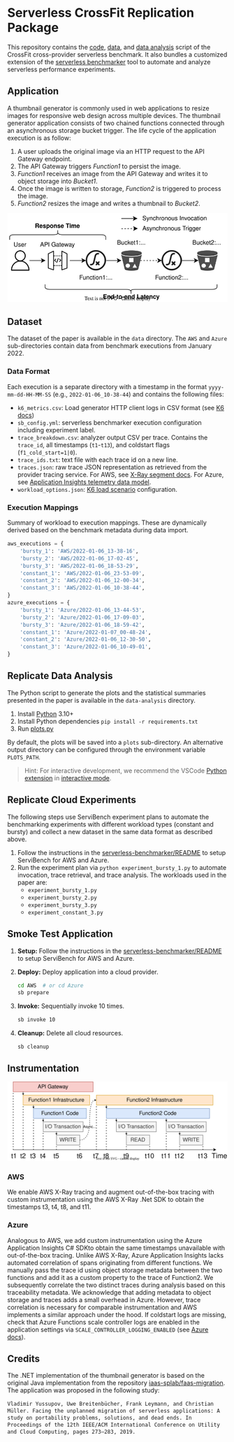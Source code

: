 # Serverless CrossFit Replication Package

This repository contains the [code](./thumbnail-generator/), [data](./data/), and [data analysis](./data-analysis/) script of the CrossFit cross-provider serverless benchmark.
It also bundles a customized extension of the [serverless benchmarker](./serverless-benchmarker/) tool to automate and analyze serverless performance experiments.

## Application

A thumbnail generator is commonly used in web applications to resize images for responsive web design across multiple devices.
The thumbnail generator application consists of two chained functions connected through an asynchronous storage bucket trigger.
The life cycle of the application execution is as follow:

1. A user uploads the original image via an HTTP request to the API Gateway endpoint.
2. The API Gateway triggers *Function1* to persist the image.
3. *Function1* receives an image from the API Gateway and writes it to object storage into *Bucket1*.
4. Once the image is written to storage, *Function2* is triggered to process the image.
5. *Function2* resizes the image and writes a thumbnail to *Bucket2*.

![Thumbnail Generator Architecture](./img/thumbnail_generator.svg)

## Dataset

The dataset of the paper is available in the `data` directory.
The `AWS` and `Azure` sub-directories contain data from benchmark executions from January 2022.

### Data Format

Each execution is a separate directory with a timestamp in the format `yyyy-mm-dd-HH-MM-SS` (e.g., `2022-01-06_10-38-44`) and contains the following files:

* `k6_metrics.csv`: Load generator HTTP client logs in CSV format (see [K6 docs](https://k6.io/docs/results-visualization/csv/))
* `sb_config.yml`: serverless benchmarker execution configuration including experiment label.
* `trace_breakdown.csv`: analyzer output CSV per trace. Contains the `trace_id`, all timestamps (`t1`-`t13`), and coldstart flags (`f1_cold_start=1|0`).
* `trace_ids.txt`: text file with each trace id on a new line.
* `traces.json`: raw trace JSON representation as retrieved from the provider tracing service. For AWS, see [X-Ray segment docs](https://docs.aws.amazon.com/xray/latest/devguide/xray-api-segmentdocuments.html). For Azure, see [Application Insights telemetry data model](https://docs.microsoft.com/en-us/azure/azure-monitor/app/data-model).
* `workload_options.json`: [K6 load scenario](https://k6.io/docs/using-k6/scenarios/) configuration.

### Execution Mappings

Summary of workload to execution mappings.
These are dynamically derived based on the benchmark metadata during data import.

```python
aws_executions = {
    'bursty_1': 'AWS/2022-01-06_13-38-16',
    'bursty_2': 'AWS/2022-01-06_17-02-45',
    'bursty_3': 'AWS/2022-01-06_18-53-29',
    'constant_1': 'AWS/2022-01-06_23-53-09',
    'constant_2': 'AWS/2022-01-06_12-00-34',
    'constant_3': 'AWS/2022-01-06_10-38-44',
}
azure_executions = {
    'bursty_1': 'Azure/2022-01-06_13-44-53',
    'bursty_2': 'Azure/2022-01-06_17-09-03',
    'bursty_3': 'Azure/2022-01-06_18-59-42',
    'constant_1': 'Azure/2022-01-07_00-48-24',
    'constant_2': 'Azure/2022-01-06_12-30-50',
    'constant_3': 'Azure/2022-01-06_10-49-01',
}
```

## Replicate Data Analysis

The Python script to generate the plots and the statistical summaries presented in the paper is available in the `data-analysis` directory.

1. Install [Python](https://www.python.org/downloads/) 3.10+
2. Install Python dependencies `pip install -r requirements.txt`
3. Run [plots.py](./data-analysis/plots.py)

By default, the plots will be saved into a `plots` sub-directory.
An alternative output directory can be configured through the environment variable `PLOTS_PATH`.

> Hint: For interactive development, we recommend the VSCode [Python extension](https://marketplace.visualstudio.com/items?itemName=ms-python.python) in [interactive mode](https://youtu.be/lwN4-W1WR84?t=107).

## Replicate Cloud Experiments

The following steps use ServiBench experiment plans to automate the benchmarking experiments with different workload types (constant and bursty) and collect a new dataset in the same data format as described above.

1. Follow the instructions in the [serverless-benchmarker/README](./serverless-benchmarker/README.md) to setup ServiBench for AWS and Azure.
2. Run the experiment plan via `python experiment_bursty_1.py` to automate invocation, trace retrieval, and trace analysis. The workloads used in the paper are:
    * `experiment_bursty_1.py`
    * `experiment_bursty_2.py`
    * `experiment_bursty_3.py`
    * `experiment_constant_3.py`

## Smoke Test Application

1. **Setup:** Follow the instructions in the [serverless-benchmarker/README](./serverless-benchmarker/README.md) to setup ServiBench for AWS and Azure.
2. **Deploy:** Deploy application into a cloud provider.

    ```bash
    cd AWS  # or cd Azure
    sb prepare
    ```

3. **Invoke:** Sequentially invoke 10 times.

    ```bash
    sb invoke 10
    ```

4. **Cleanup:** Delete all cloud resources.

    ```bash
    sb cleanup
    ```

## Instrumentation

![Trace Design](./img/trace_design.svg)

### AWS

We enable AWS X-Ray tracing and augment out-of-the-box tracing with custom instrumentation using the AWS X-Ray .Net SDK to obtain the timestamps t3, t4, t8, and t11.

### Azure

Analogous to AWS, we add custom instrumentation using the Azure Application Insights C# SDKto obtain the same timestamps unavailable with out-of-the-box tracing. Unlike AWS X-Ray, Azure Application Insights lacks automated correlation of spans originating from different functions. We manually pass the trace id using object storage metadata between the two functions and add it as a custom property to the trace of Function2. We subsequently correlate the two distinct traces during analysis based on this traceability metadata. We acknowledge that adding metadata to object storage and traces adds a small overhead in Azure. However, trace correlation is necessary for comparable instrumentation and AWS implements a similar approach under the hood. If coldstart logs are missing, check that Azure Functions scale controller logs are enabled in the application settings via `SCALE_CONTROLLER_LOGGING_ENABLED` (see [Azure docs](https://docs.microsoft.com/en-us/azure/azure-functions/configure-monitoring?tabs=v2#configure-scale-controller-logs)).

## Credits

The .NET implementation of the thumbnail generator is based on the original Java implementation from the repository [iaas-splab/faas-migration](https://github.com/iaas-splab/faas-migration).
The application was proposed in the following study:

```none
Vladimir Yussupov, Uwe Breitenbücher, Frank Leymann, and Christian Müller. Facing the unplanned migration of serverless applications: A study on portability problems, solutions, and dead ends. In Proceedings of the 12th IEEE/ACM International Conference on Utility and Cloud Computing, pages 273–283, 2019.
```
